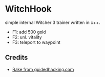 # WitchHook
simple internal Witcher 3 trainer written in c++.

- F1: add 500 gold
- F2: unl. vitality
- F3: teleport to waypoint

## Credits
- [Rake from guidedhacking.com](www.guidedhacking.com)
